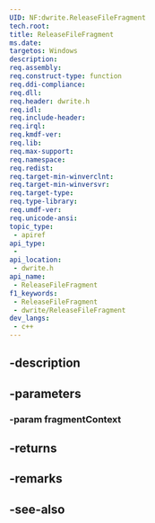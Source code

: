 ```yaml
---
UID: NF:dwrite.ReleaseFileFragment
tech.root: 
title: ReleaseFileFragment
ms.date: 
targetos: Windows
description: 
req.assembly: 
req.construct-type: function
req.ddi-compliance: 
req.dll: 
req.header: dwrite.h
req.idl: 
req.include-header: 
req.irql: 
req.kmdf-ver: 
req.lib: 
req.max-support: 
req.namespace: 
req.redist: 
req.target-min-winverclnt: 
req.target-min-winversvr: 
req.target-type: 
req.type-library: 
req.umdf-ver: 
req.unicode-ansi: 
topic_type:
 - apiref
api_type:
 - 
api_location:
 - dwrite.h
api_name:
 - ReleaseFileFragment
f1_keywords:
 - ReleaseFileFragment
 - dwrite/ReleaseFileFragment
dev_langs:
 - c++
---
```


## -description

## -parameters

### -param fragmentContext

## -returns

## -remarks

## -see-also

